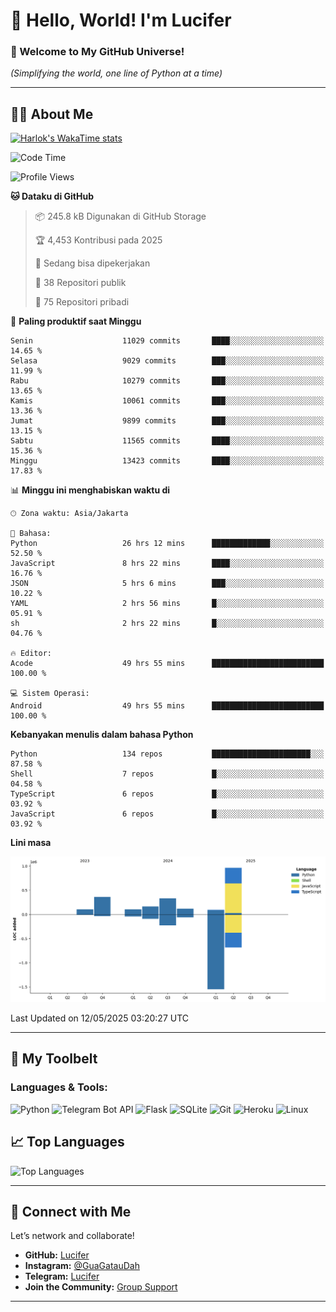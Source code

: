 # 👋 Hello, World! I'm Lucifer 

### 🚀 Welcome to My GitHub Universe!  
*(Simplifying the world, one line of Python at a time)*  

---

## 🧑‍💻 About Me


[![Harlok's WakaTime stats](https://github-readme-stats.vercel.app/api/wakatime?username=LuciferReborns)](https://github.com/jonesroot/github-readme-stats)


<!--START_SECTION:waka-->
![Code Time](http://img.shields.io/badge/Code%20Time-170%20hrs%2028%20mins-blue)

![Profile Views](http://img.shields.io/badge/Profil%20dilihat-7-blue)

**🐱 Dataku di GitHub** 

> 📦 245.8 kB Digunakan di GitHub Storage 
 > 
> 🏆 4,453 Kontribusi pada 2025
 > 
> 💼 Sedang bisa dipekerjakan
 > 
> 📜 38 Repositori publik 
 > 
> 🔑 75 Repositori pribadi 
 > 
📅 **Paling produktif saat Minggu** 

```text
Senin                    11029 commits       ████░░░░░░░░░░░░░░░░░░░░░   14.65 % 
Selasa                   9029 commits        ███░░░░░░░░░░░░░░░░░░░░░░   11.99 % 
Rabu                     10279 commits       ███░░░░░░░░░░░░░░░░░░░░░░   13.65 % 
Kamis                    10061 commits       ███░░░░░░░░░░░░░░░░░░░░░░   13.36 % 
Jumat                    9899 commits        ███░░░░░░░░░░░░░░░░░░░░░░   13.15 % 
Sabtu                    11565 commits       ████░░░░░░░░░░░░░░░░░░░░░   15.36 % 
Minggu                   13423 commits       ████░░░░░░░░░░░░░░░░░░░░░   17.83 % 
```


📊 **Minggu ini menghabiskan waktu di** 

```text
🕑︎ Zona waktu: Asia/Jakarta

💬 Bahasa: 
Python                   26 hrs 12 mins      █████████████░░░░░░░░░░░░   52.50 % 
JavaScript               8 hrs 22 mins       ████░░░░░░░░░░░░░░░░░░░░░   16.76 % 
JSON                     5 hrs 6 mins        ███░░░░░░░░░░░░░░░░░░░░░░   10.22 % 
YAML                     2 hrs 56 mins       █░░░░░░░░░░░░░░░░░░░░░░░░   05.91 % 
sh                       2 hrs 22 mins       █░░░░░░░░░░░░░░░░░░░░░░░░   04.76 % 

🔥 Editor: 
Acode                    49 hrs 55 mins      █████████████████████████   100.00 % 

💻 Sistem Operasi: 
Android                  49 hrs 55 mins      █████████████████████████   100.00 % 
```

**Kebanyakan menulis dalam bahasa Python** 

```text
Python                   134 repos           ██████████████████████░░░   87.58 % 
Shell                    7 repos             █░░░░░░░░░░░░░░░░░░░░░░░░   04.58 % 
TypeScript               6 repos             █░░░░░░░░░░░░░░░░░░░░░░░░   03.92 % 
JavaScript               6 repos             █░░░░░░░░░░░░░░░░░░░░░░░░   03.92 % 
```



**Lini masa**

![Lines of Code chart](https://raw.githubusercontent.com/jonesroot/jonesroot/main/assets/bar_graph.png)


 Last Updated on 12/05/2025 03:20:27 UTC
<!--END_SECTION:waka-->

---


## 🧰 My Toolbelt  

### Languages & Tools:  
![Python](https://img.shields.io/badge/-Python-3776AB?style=flat-square&logo=python&logoColor=white) ![Telegram Bot API](https://img.shields.io/badge/-Telegram%20Bot%20API-2CA5E0?style=flat-square&logo=telegram&logoColor=white) ![Flask](https://img.shields.io/badge/-Flask-000000?style=flat-square&logo=flask&logoColor=white) ![SQLite](https://img.shields.io/badge/-SQLite-003B57?style=flat-square&logo=sqlite&logoColor=white) ![Git](https://img.shields.io/badge/-Git-F05032?style=flat-square&logo=git&logoColor=white) ![Heroku](https://img.shields.io/badge/-Heroku-430098?style=flat-square&logo=heroku&logoColor=white) ![Linux](https://img.shields.io/badge/-Linux-FCC624?style=flat-square&logo=linux&logoColor=black)  


## 📈 Top Languages

![Top Languages](https://github-readme-stats.vercel.app/api/top-langs/?username=jonesroot&layout=compact&theme=tokyonight)  

---


## 🔗 Connect with Me  

Let’s network and collaborate!  
- **GitHub:** [Lucifer](https://github.com/jonesroot/jonesroot/blob/main/README.md)  
- **Instagram:** [@GuaGatauDah](https://instagram.com/guagataudah)  
- **Telegram:** [Lucifer](https://t.me/LuciferReborns)  
- **Join the Community:** [Group Support](https://t.me/GokilSupport)

---
